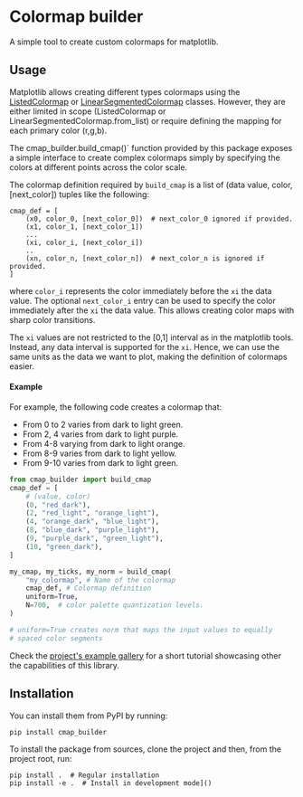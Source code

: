 # Colormap builder

A simple tool to create custom colormaps for matplotlib.

## Usage

Matplotlib allows creating different types colormaps using the 
[ListedColormap](https://matplotlib.org/stable/api/_as_gen/matplotlib.colors.ListedColormap.html#matplotlib.colors.ListedColormap) or [LinearSegmentedColormap](https://matplotlib.org/stable/api/_as_gen/matplotlib.colors.LinearSegmentedColormap.html#matplotlib.colors.LinearSegmentedColormap) classes.
However, they are either limited in scope (ListedColormap or LinearSegmentedColormap.from_list) or require defining the mapping for each primary color (r,g,b).

The cmap_builder.build_cmap()` function provided by this package exposes a simple interface to create complex colormaps simply by specifying the colors at different points across the color scale.

The colormap definition required by `build_cmap` is a list of (data value, color, [next_color]) tuples like the following:

```
cmap_def = [
    (x0, color_0, [next_color_0])  # next_color_0 ignored if provided.
    (x1, color_1, [next_color_1])
    ...
    (xi, color_i, [next_color_i])
    ..
    (xn, color_n, [next_color_n])  # next_color_n is ignored if provided.
]
```
where `color_i` represents the color immediately before the `xi` the data value.
The optional `next_color_i` entry can be used to specify the color immediately after
the `xi` the data value. This allows creating color maps with sharp color transitions.

The `xi` values are not restricted to the [0,1] interval as in the matplotlib tools.
Instead, any data interval is supported for the `xi`. 
Hence, we can use the same units as the data we want to plot, making the definition of
colormaps easier.

#### Example

For example, the following code creates a colormap that:

- From 0 to 2 varies from dark to light green.
- From 2, 4 varies from dark to light purple.
- From 4-8 varying from dark to light orange.
- From 8-9 varies from dark to light yellow.
- From 9-10 varies from dark to light green.

```python
from cmap_builder import build_cmap
cmap_def = [
    # (value, color)
    (0, "red_dark"),
    (2, "red_light", "orange_light"),
    (4, "orange_dark", "blue_light"),
    (8, "blue_dark", "purple_light"),
    (9, "purple_dark", "green_light"),
    (10, "green_dark"),
]

my_cmap, my_ticks, my_norm = build_cmap(
    "my_colormap", # Name of the colormap
    cmap_def, # Colormap definition
    uniform=True, 
    N=700,  # color palette quantization levels.
)

# uniform=True creates norm that maps the input values to equally 
# spaced color segments 
```

Check the [project's example gallery](#) for a short tutorial showcasing other the capabilities of this library.

## Installation

You can install them from PyPI by running:
```console
pip install cmap_builder
```

To install the package from sources, clone the project and then, from the project root,
run:
```console
pip install .  # Regular installation
pip install -e .  # Install in development mode]()
```